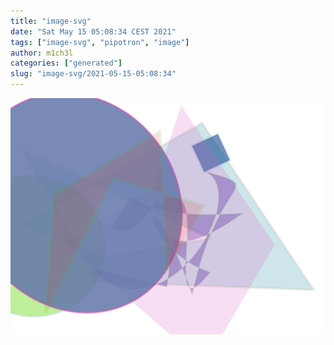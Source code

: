 ```yaml
---
title: "image-svg"
date: "Sat May 15 05:08:34 CEST 2021"
tags: ["image-svg", "pipotron", "image"]
author: m1ch3l
categories: ["generated"]
slug: "image-svg/2021-05-15-05:08:34"
---
```


![](image.svg)
